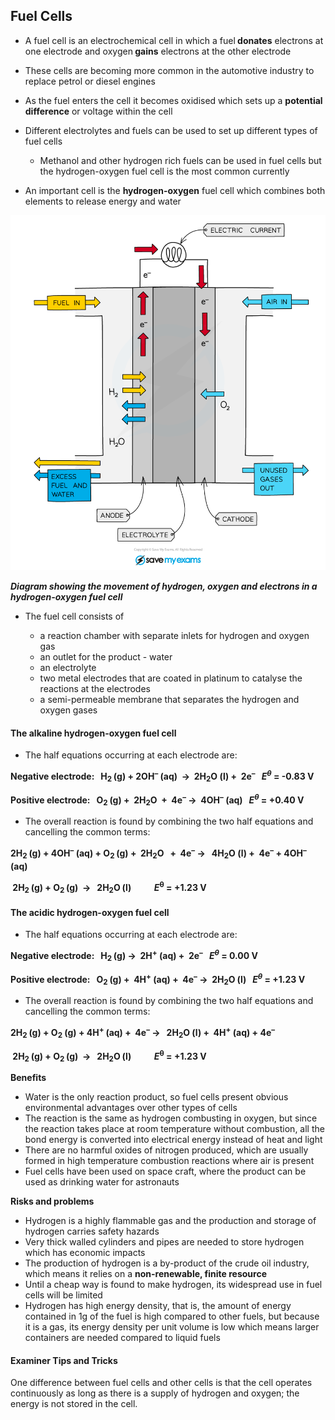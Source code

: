 Fuel Cells
----------

* A fuel cell is an electrochemical cell in which a fuel<b> donates</b> electrons at one electrode and oxygen<b> gains</b> electrons at the other electrode
* These cells are becoming more common in the automotive industry to replace petrol or diesel engines
* As the fuel enters the cell it becomes oxidised which sets up a <b>potential difference</b> or voltage within the cell
* Different electrolytes and fuels can be used to set up different types of fuel cells

  + Methanol and other hydrogen rich fuels can be used in fuel cells but the hydrogen-oxygen fuel cell is the most common currently
* An important cell is the <b>hydrogen-oxygen</b> fuel cell which combines both elements to release energy and water

![Hydrogen-oxygen fuel cell, IGCSE & GCSE Chemistry revision notes](Hydrogen-oxygen-fuel-cell.png)

<i><b>Diagram showing the movement of hydrogen, oxygen and electrons in a hydrogen-oxygen fuel cell</b></i>

* The fuel cell consists of

  + a reaction chamber with separate inlets for hydrogen and oxygen gas
  + an outlet for the product - water
  + an electrolyte
  + two metal electrodes that are coated in platinum to catalyse the reactions at the electrodes
  + a semi-permeable membrane that separates the hydrogen and oxygen gases

#### The alkaline hydrogen-oxygen fuel cell

* The half equations occurring at each electrode are:

<b>Negative electrode:   H</b><sub><b>2 </b></sub><b>(g) + 2OH</b><sup><b>–</b></sup><b> (aq)  →  2H</b><sub><b>2</b></sub><b>O (l) +  2e</b><sup><b>–</b></sup><b>   </b><i><b>E</b></i><sup><i><b>θ</b></i></sup><i><b> </b></i><b>= -0.83 V</b>

<b>Positive electrode:   O</b><sub><b>2 </b></sub><b>(g) +  2H</b><sub><b>2</b></sub><b>O  +  4e</b><sup><b>–</b></sup><b> →  4OH</b><sup><b>–</b></sup><b> (aq)   </b><i><b>E</b></i><sup><i><b>θ</b></i></sup><b> = +0.40 V </b>

* The overall reaction is found by combining the two half equations and cancelling the common terms:

<b>2H</b><sub><b>2 </b></sub><b>(g) + 4OH</b><sup><b>–</b></sup><b> (aq) + O</b><sub><b>2 </b></sub><b>(g) +  2H</b><sub><b>2</b></sub><b>O   +  4e</b><sup><b>–</b></sup><b> →   4H</b><sub><b>2</b></sub><b>O (l) +  4e</b><sup><b>–</b></sup><b> + 4OH</b><sup><b>–</b></sup><b> (aq)</b>

<b> 2H</b><sub><b>2 </b></sub><b>(g) + O</b><sub><b>2 </b></sub><b>(g)  →   2H</b><sub><b>2</b></sub><b>O</b><sub><b> </b></sub><b>(l)           </b><i><b>E</b></i><sup><b>θ</b></sup><b> = +1.23 V</b>

#### The acidic hydrogen-oxygen fuel cell

* The half equations occurring at each electrode are:

<b>Negative electrode:   H</b><sub><b>2 </b></sub><b>(g) →  2H</b><sup><b>+</b></sup><b> (aq) +  2e</b><sup><b>–</b></sup><b>   </b><i><b>E</b></i><sup><i><b>θ</b></i></sup><i><b> </b></i><b>= 0.00 V</b>

<b>Positive electrode:   O</b><sub><b>2 </b></sub><b>(g) +  4H</b><sup><b>+</b></sup><b> (aq) +  4e</b><sup><b>–</b></sup><b> →  2H</b><sub><b>2</b></sub><b>O</b><sub><b> </b></sub><b>(l)   </b><i><b>E</b></i><sup><i><b>θ</b></i></sup><b> = +1.23 V </b>

* The overall reaction is found by combining the two half equations and cancelling the common terms:

<b>2H</b><sub><b>2 </b></sub><b>(g) + O</b><sub><b>2</b></sub><b> (g) + 4H</b><sup><b>+</b></sup><sub><b> </b></sub><b>(aq) +  4e</b><sup><b>–</b></sup><b> →   2H</b><sub><b>2</b></sub><b>O (l) +  4H</b><sup><b>+</b></sup><b> (aq) + 4e</b><sup><b>–</b></sup><b> </b>

<b> 2H</b><sub><b>2 </b></sub><b>(g) + O</b><sub><b>2 </b></sub><b>(g)  →   2H</b><sub><b>2</b></sub><b>O</b><sub><b> </b></sub><b>(l)           </b><i><b>E</b></i><sup><b>θ</b></sup><b> = +1.23 V</b>

<b>Benefits</b>

* Water is the only reaction product, so fuel cells present obvious environmental advantages over other types of cells
* The reaction is the same as hydrogen combusting in oxygen, but since the reaction takes place at room temperature without combustion, all the bond energy is converted into electrical energy instead of heat and light
* There are no harmful oxides of nitrogen produced, which are usually formed in high temperature combustion reactions where air is present
* Fuel cells have been used on space craft, where the product can be used as drinking water for astronauts

<b>Risks and problems</b>

* Hydrogen is a highly flammable gas and the production and storage of hydrogen carries safety hazards
* Very thick walled cylinders and pipes are needed to store hydrogen which has economic impacts
* The production of hydrogen is a by-product of the crude oil industry, which means it relies on a <b>non-renewable, finite resource</b>
* Until a cheap way is found to make hydrogen, its widespread use in fuel cells will be limited
* Hydrogen has high energy density, that is, the amount of energy contained in 1g of the fuel is high compared to other fuels, but because it is a gas, its energy density per unit volume is low which means larger containers are needed compared to liquid fuels

#### Examiner Tips and Tricks

One difference between fuel cells and other cells is that the cell operates continuously as long as there is a supply of hydrogen and oxygen; the energy is not stored in the cell.